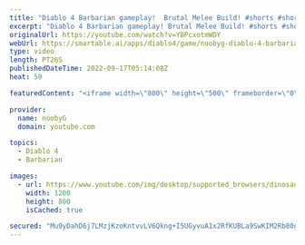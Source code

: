 ```yaml
---
title: "Diablo 4 Barbarian gameplay!  Brutal Melee Build! #shorts #shortsvideo #diablo4 #diablo #barbarian"
excerpt: "Diablo 4 Barbarian gameplay! Brutal Melee Build! #shorts #shortsvideo #diablo4 #diablo #barbarian Please subscribe for more ..."
originalUrl: https://youtube.com/watch?v=YBPcxotmWDY
webUrl: https://smartable.ai/apps/diablo4/game/noobyg-diablo-4-barbarian-gameplay-brutal-melee-build-shorts-shortsvideo-diablo4-diablo-barbarian/
type: video
length: PT26S
publishedDateTime: 2022-09-17T05:14:08Z
heat: 50

featuredContent: "<iframe width=\"800\" height=\"500\" frameborder=\"0\" src=\"https://www.youtube.com/embed/YBPcxotmWDY\" allow=\"accelerometer; autoplay; encrypted-media; gyroscope; picture-in-picture\" allowfullscreen></iframe>"

provider:
  name: noobyG
  domain: youtube.com

topics:
  - Diablo 4
  - Barbarian

images:
  - url: https://www.youtube.com/img/desktop/supported_browsers/dinosaur.png
    width: 1200
    height: 800
    isCached: true

secured: "Mu9yDahD6j7LMzjKzoKntvvLV6Qkng+I5UGyvuA1x2RfKUBLa9SwKIM2Rb80gPOCqknfeierfHm65JPAeGtHeCtP5jAVDisBgzR/fRK9IecAJuZ2tqWHVz4ZumPKAqw9GK/cxAk/yDJFm8lVX4ikSBfX0H36PdtQs+jPjbwUBsU7inCs37F6IjKAA2LVKbv2dqG+v9/BdW9+JxTMGHR/PPks6rRpHBSlFHkKtW/s57DxRGl2atehWqKTZMLSDWBIH5pDu/cXp1WdHQ0Hl3u03T+5RB25EwH6OIDrESB3Ll1g154lMSY2LWgyJw2ONgeDxtNYLH1i5A81TIf6h5zrjslE6Ebmr6fHCsbuLUR9h6d824aF/NpOOHm5Y4wzviJL92GjyshdILbyCLJIw/fgSketCf1g3onLUAcYK8jLC08=;xIU36Jl/zxTjzR9do6BIUw=="
---
```


